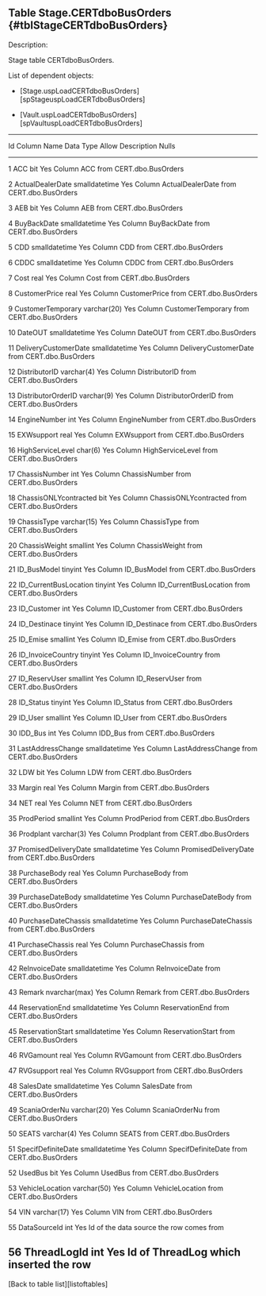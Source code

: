 Table Stage.CERTdboBusOrders {#tblStageCERTdboBusOrders}
----------------------------

Description:

Stage table CERTdboBusOrders.

List of dependent objects:

-   \[Stage.uspLoadCERTdboBusOrders\]\[spStageuspLoadCERTdboBusOrders\]

-   \[Vault.uspLoadCERTdboBusOrders\]\[spVaultuspLoadCERTdboBusOrders\]

  ----------------------------------------------------------------------------------
  Id   Column Name                Data Type       Allow   Description
                                                  Nulls   
  ---- -------------------------- --------------- ------- --------------------------
  1    ACC                        bit             Yes     Column ACC from
                                                          CERT.dbo.BusOrders

  2    ActualDealerDate           smalldatetime   Yes     Column ActualDealerDate
                                                          from CERT.dbo.BusOrders

  3    AEB                        bit             Yes     Column AEB from
                                                          CERT.dbo.BusOrders

  4    BuyBackDate                smalldatetime   Yes     Column BuyBackDate from
                                                          CERT.dbo.BusOrders

  5    CDD                        smalldatetime   Yes     Column CDD from
                                                          CERT.dbo.BusOrders

  6    CDDC                       smalldatetime   Yes     Column CDDC from
                                                          CERT.dbo.BusOrders

  7    Cost                       real            Yes     Column Cost from
                                                          CERT.dbo.BusOrders

  8    CustomerPrice              real            Yes     Column CustomerPrice from
                                                          CERT.dbo.BusOrders

  9    CustomerTemporary          varchar(20)     Yes     Column CustomerTemporary
                                                          from CERT.dbo.BusOrders

  10   DateOUT                    smalldatetime   Yes     Column DateOUT from
                                                          CERT.dbo.BusOrders

  11   DeliveryCustomerDate       smalldatetime   Yes     Column
                                                          DeliveryCustomerDate from
                                                          CERT.dbo.BusOrders

  12   DistributorID              varchar(4)      Yes     Column DistributorID from
                                                          CERT.dbo.BusOrders

  13   DistributorOrderID         varchar(9)      Yes     Column DistributorOrderID
                                                          from CERT.dbo.BusOrders

  14   EngineNumber               int             Yes     Column EngineNumber from
                                                          CERT.dbo.BusOrders

  15   EXWsupport                 real            Yes     Column EXWsupport from
                                                          CERT.dbo.BusOrders

  16   HighServiceLevel           char(6)         Yes     Column HighServiceLevel
                                                          from CERT.dbo.BusOrders

  17   ChassisNumber              int             Yes     Column ChassisNumber from
                                                          CERT.dbo.BusOrders

  18   ChassisONLYcontracted      bit             Yes     Column
                                                          ChassisONLYcontracted from
                                                          CERT.dbo.BusOrders

  19   ChassisType                varchar(15)     Yes     Column ChassisType from
                                                          CERT.dbo.BusOrders

  20   ChassisWeight              smallint        Yes     Column ChassisWeight from
                                                          CERT.dbo.BusOrders

  21   ID\_BusModel               tinyint         Yes     Column ID\_BusModel from
                                                          CERT.dbo.BusOrders

  22   ID\_CurrentBusLocation     tinyint         Yes     Column
                                                          ID\_CurrentBusLocation
                                                          from CERT.dbo.BusOrders

  23   ID\_Customer               int             Yes     Column ID\_Customer from
                                                          CERT.dbo.BusOrders

  24   ID\_Destinace              tinyint         Yes     Column ID\_Destinace from
                                                          CERT.dbo.BusOrders

  25   ID\_Emise                  smallint        Yes     Column ID\_Emise from
                                                          CERT.dbo.BusOrders

  26   ID\_InvoiceCountry         tinyint         Yes     Column ID\_InvoiceCountry
                                                          from CERT.dbo.BusOrders

  27   ID\_ReservUser             smallint        Yes     Column ID\_ReservUser from
                                                          CERT.dbo.BusOrders

  28   ID\_Status                 tinyint         Yes     Column ID\_Status from
                                                          CERT.dbo.BusOrders

  29   ID\_User                   smallint        Yes     Column ID\_User from
                                                          CERT.dbo.BusOrders

  30   IDD\_Bus                   int             Yes     Column IDD\_Bus from
                                                          CERT.dbo.BusOrders

  31   LastAddressChange          smalldatetime   Yes     Column LastAddressChange
                                                          from CERT.dbo.BusOrders

  32   LDW                        bit             Yes     Column LDW from
                                                          CERT.dbo.BusOrders

  33   Margin                     real            Yes     Column Margin from
                                                          CERT.dbo.BusOrders

  34   NET                        real            Yes     Column NET from
                                                          CERT.dbo.BusOrders

  35   ProdPeriod                 smallint        Yes     Column ProdPeriod from
                                                          CERT.dbo.BusOrders

  36   Prodplant                  varchar(3)      Yes     Column Prodplant from
                                                          CERT.dbo.BusOrders

  37   PromisedDeliveryDate       smalldatetime   Yes     Column
                                                          PromisedDeliveryDate from
                                                          CERT.dbo.BusOrders

  38   PurchaseBody               real            Yes     Column PurchaseBody from
                                                          CERT.dbo.BusOrders

  39   PurchaseDateBody           smalldatetime   Yes     Column PurchaseDateBody
                                                          from CERT.dbo.BusOrders

  40   PurchaseDateChassis        smalldatetime   Yes     Column PurchaseDateChassis
                                                          from CERT.dbo.BusOrders

  41   PurchaseChassis            real            Yes     Column PurchaseChassis
                                                          from CERT.dbo.BusOrders

  42   ReInvoiceDate              smalldatetime   Yes     Column ReInvoiceDate from
                                                          CERT.dbo.BusOrders

  43   Remark                     nvarchar(max)   Yes     Column Remark from
                                                          CERT.dbo.BusOrders

  44   ReservationEnd             smalldatetime   Yes     Column ReservationEnd from
                                                          CERT.dbo.BusOrders

  45   ReservationStart           smalldatetime   Yes     Column ReservationStart
                                                          from CERT.dbo.BusOrders

  46   RVGamount                  real            Yes     Column RVGamount from
                                                          CERT.dbo.BusOrders

  47   RVGsupport                 real            Yes     Column RVGsupport from
                                                          CERT.dbo.BusOrders

  48   SalesDate                  smalldatetime   Yes     Column SalesDate from
                                                          CERT.dbo.BusOrders

  49   ScaniaOrderNu              varchar(20)     Yes     Column ScaniaOrderNu from
                                                          CERT.dbo.BusOrders

  50   SEATS                      varchar(4)      Yes     Column SEATS from
                                                          CERT.dbo.BusOrders

  51   SpecifDefiniteDate         smalldatetime   Yes     Column SpecifDefiniteDate
                                                          from CERT.dbo.BusOrders

  52   UsedBus                    bit             Yes     Column UsedBus from
                                                          CERT.dbo.BusOrders

  53   VehicleLocation            varchar(50)     Yes     Column VehicleLocation
                                                          from CERT.dbo.BusOrders

  54   VIN                        varchar(17)     Yes     Column VIN from
                                                          CERT.dbo.BusOrders

  55   DataSourceId               int             Yes     Id of the data source the
                                                          row comes from

  56   ThreadLogId                int             Yes     Id of ThreadLog which
                                                          inserted the row
  ----------------------------------------------------------------------------------

\[Back to table list\]\[listoftables\]
